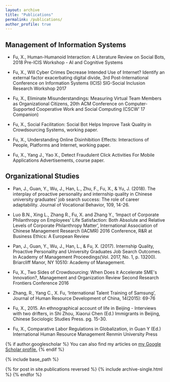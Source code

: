 ```yaml
---
layout: archive
title: "Publications"
permalink: /publications/
author_profile: true
---
```


Management of Information Systems
------

* Fu, X., Human-Humanoid Interaction: A Literature Review on Social Bots, 2018 Pre-ICIS Workshop - AI and Cognitive Systems

* Fu, X., Will Cyber Crimes Decrease Intended Use of Internet? Identify an external factor exacerbating digital divide, 3rd Post-International Conference on Information Systems (ICIS) SIG-Social Inclusion Research Workshop 2017

* Fu, X., Eliminate Misunderstandings: Measuring Virtual Team Members as Organizational Citizens, 20th ACM Conference on Computer-Supported Cooperative Work and Social Computing (CSCW’ 17 Companion)

* Fu, X., Social Facilitation: Social Bot Helps Improve Task Quality in Crowdsourcing Systems, working paper.

* Fu, X., Understanding Online Disinhibition Effects: Interactions of People, Platforms and Internet, working paper.

* Fu, X., Yang J., Yao X., Detect Fraudulent Click Activities For Mobile Applications Advertisements, course paper.

Organizational Studies
------

* Pan, J., Guan, Y., Wu, J., Han, L., Zhu, F., Fu, X., & Yu, J. (2018). The interplay of proactive personality and internship quality in Chinese university graduates' job search success: The role of career adaptability. Journal of Vocational Behavior, 109, 14-26.

* Luo B.N., Xing L., Zhang R., Fu, X. and Zhang Y., ‘Impact of Corporate Philanthropy on Employees’ Life Satisfaction: Both Absolute and Relative Levels of Corporate Philanthropy Matter’, International Association of Chinese Management Research (IACMR) 2016 Conference, R&R at Business Ethics: A European Review

* Pan, J., Guan, Y., Wu, J., Han, L., & Fu, X. (2017). Internship Quality, Proactive Personality and University Graduates Job Search Outcomes. In Academy of Management Proceedings(Vol. 2017, No. 1, p. 13200). Briarcliff Manor, NY 10510: Academy of Management.

* Fu, X., Two Sides of Crowdsourcing: When Does it Accelerate SME's Innovation?, Management and Organization Review Second Research Frontiers Conference 2016

* Zhang, R., Yang C., X. Fu, ‘International Talent Training of Samsung’, Journal of Human Resource Development of China, 14(2015): 69-76

* Fu, X., 2015. An ethnographical account of life in Beijing - Interviews with two drifters, in Shi Zhou, Xiaorui Chen (Ed.) Immigrants in Beijing, Chinese Sociologic Studies Press. pg. 15-30. 

* Fu, X., Comparative Labor Regulations in Globalization, in Guan Y (Ed.) International Human Resource Management Renmin University Press




{% if author.googlescholar %}
  You can also find my articles on <u><a href="{{author.googlescholar}}">my Google Scholar profile</a>.</u>
{% endif %}

{% include base_path %}

{% for post in site.publications reversed %}
  {% include archive-single.html %}
{% endfor %}
